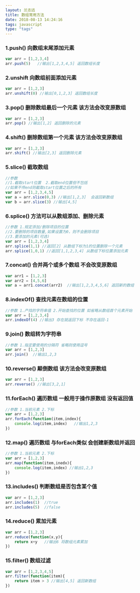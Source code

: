 ```yaml
---
layout: 兰志远
title: 数组常用方法
date: 2018-08-13 14:24:16
tags: javascript
type: "tags"
---
```

### 1.push() 向数组末尾添加元素
```javascript
var arr = [1,2,3,4]
arr.push(5)   //输出[1,2,3,4,5] 返回数组长度
```
### 2.unshift 向数组前面添加元素
```javascript
var arr = [1,2,3]
arr.unshift(0) //输出[0,1,2,3] 返回数组长度
```
### 3.pop() 删除数组最后一个元素 该方法会改变原数组
```javascript
var arr = [1,2,3]
arr.pop() //输出[1,2] 返回删除的元素
```
### 4.shift() 删除数组第一个元素 该方法会改变原数组
```javascript
var arr = [1,2,3]
arr.shift() //输出[2,3] 返回删除元素
```
### 5.slice() 截取数组 
```javascript
//参数
//1.截取start位置  2.截取end位置但不包括
//如果不传end则截取start位置之后的所有
var arr = [1,2,3,4,5]
var a = arr.slice(0,3) //输出[1,2,3]  会返回新数组
var b = arr.slice(3) //输出[4,5]
```
### 6.splice() 方法可以从数组添加、删除元素
```javascript
//参数 1.规定添加/删除项目的位置 
//2.要删除的项目数量,如果设置为0，则不会删除项目
//3.要添加的元素(可选)
var arr = [1,2,3,4]
arr.splice(1,1) //返回[2] 从数组下标为1的位置删除一个元素
arr.splice(1,0,1) //返回[1,1,2,3,4] 从数组下标位置添加元素 
```
### 7.concat() 合并两个或多个数组  不会改变原数组
```javascript
var arr1 = [1,2,3]
var arr2 = [4,5,6]
var a = arr1.concat(arr2)  //输出[1,2,3,4,5,6] 返回新的数组
```
### 8.indexOf() 查找元素在数组的位置 
```javascript
//参数 1.产找的字符串值 2.开始查找的位置 如省略从数组首个元素开始
var arr = [1,2,3,4]
arr.indexOf(4) //输出3 存在就返回下标 不存在返回-1
```
### 9.join() 数组转为字符串
```javascript
//参数 1.指定要使用的分隔符 省略则使用逗号
var arr = [1,2,3]
arr.join()  //输出1,2,3
```
### 10.reverse() 颠倒数组 该方法会改变原数组
```javascript
var arr = [1,2,3]
arr.reverse() //输出[3,2,1]
```
### 11.forEach() 遍历数组 一般用于操作原数组 没有返回值
```javascript
//参数 1.当前元素 2.下标
var arr = [1,2,3]
arr.forEach(function(item,index){
    console.log(item,index)   //输出1,2,3 
})
```
### 12.map() 遍历数组 与forEach类似 会创建新数组并返回
```javascript
//参数 1.当前元素 2.下标
var arr = [1,2,3]
arr.map(function(item,inedx){
    console.log(item,index) //输出1,2,3
})
```
### 13.includes() 判断数组是否包含某个值
```javascript
var arr = [1,2,3]
arr.includes(1)  //true
arr.includes(5)  //false
```
### 14.reduce() 累加元素
```javascript
var arr = [1,2,3]
arr.reduce(function(x,y){
    return x+y   //输出6 将数组元素累加
})
```
### 15.filter() 数组过滤 
```javascript
var arr = [1,2,3,4,5]
arr.filter(function(item){
    return item > 3 //输出[4,5] 返回新数组
})
```


